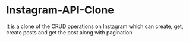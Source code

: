 # Instagram-API-Clone
It is a clone of the CRUD operations on Instagram which can create, get, create posts and get the post along with pagination
